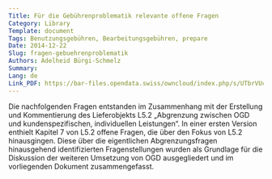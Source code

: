 ```yaml
---
Title: Für die Gebührenproblematik relevante offene Fragen
Category: Library
Template: document
Tags: Benutzungsgebühren, Bearbeitungsgebühren, prepare
Date: 2014-12-22
Slug: fragen-gebuehrenproblematik
Authors: Adelheid Bürgi-Schmelz
Summary:
Lang: de
Link_PDF: https://bar-files.opendata.swiss/owncloud/index.php/s/UTbrVUc99ZRfbe1
---
```


Die nachfolgenden Fragen entstanden im Zusammenhang mit der Erstellung und Kommentierung des Lieferobjekts L5.2 „Abgrenzung zwischen OGD und kundenspezifischen, individuellen Leistungen“. In einer ersten Version enthielt Kapitel 7 von L5.2 offene Fragen, die über den Fokus von L5.2 hinausgingen. Diese über die eigentlichen Abgrenzungsfragen hinausgehend identifizierten Fragenstellungen wurden als Grundlage für die Diskussion der weiteren Umsetzung von OGD ausgegliedert und im vorliegenden Dokument zusammengefasst.
